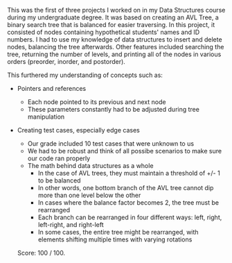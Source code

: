 This was the first of three projects I worked on in my Data Structures course during my undergraduate degree. It was based on creating an AVL Tree, a binary search tree that is balanced
for easier traversing. In this project, it consisted of nodes containing hypothetical students' names and ID numbers. I had to use my knowledge of data structures to insert and delete 
nodes, balancing the tree afterwards. Other features included searching the tree, returning the number of levels, and printing all of the nodes in various orders (preorder, inorder, 
and postorder).

This furthered my understanding of concepts such as:
- Pointers and references
    - Each node pointed to its previous and next node
    - These parameters constantly had to be adjusted during tree manipulation
- Creating test cases, especially edge cases
    - Our grade included 10 test cases that were unknown to us
    - We had to be robust and think of all possibe scenarios to make sure our code ran properly
  - The math behind data structures as a whole
      - In the case of AVL trees, they must maintain a threshold of +/- 1 to be balanced
      - In other words, one bottom branch of the AVL tree cannot dip more than one level below the other
      - In cases where the balance factor becomes 2, the tree must be rearranged
      - Each branch can be rearranged in four different ways: left, right, left-right, and right-left
      - In some cases, the entire tree might be rearranged, with elements shifting multiple times with varying rotations
   
  Score: 100 / 100.

